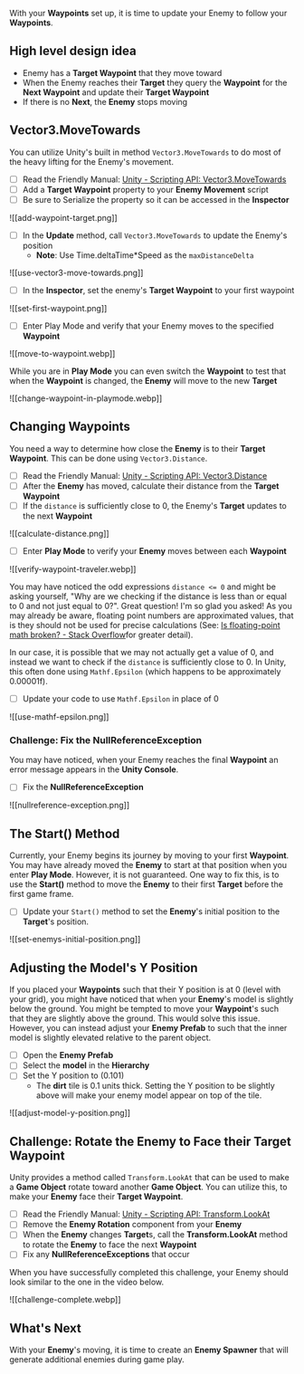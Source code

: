 With your **Waypoints** set up, it is time to update your Enemy to follow your **Waypoints**.

## High level design idea

* Enemy has a **Target Waypoint** that they move toward
* When the Enemy reaches their **Target** they query the **Waypoint** for the **Next Waypoint**  and update their **Target Waypoint**
* If there is no **Next**, the **Enemy** stops moving

## Vector3.MoveTowards
You can utilize Unity's built in method `Vector3.MoveTowards` to do most of the heavy lifting for the Enemy's movement.

- [ ] Read the Friendly Manual: [Unity - Scripting API: Vector3.MoveTowards](https://docs.unity3d.com/6000.0/Documentation/ScriptReference/Vector3.MoveTowards.html)
- [ ] Add a **Target Waypoint** property to your **Enemy Movement** script
- [ ] Be sure to Serialize the property so it can be accessed in the **Inspector**

![[add-waypoint-target.png]]
- [ ] In the **Update** method, call `Vector3.MoveTowards` to update the Enemy's position
	- **Note**: Use Time.deltaTime*Speed as the `maxDistanceDelta`

![[use-vector3-move-towards.png]]

- [ ] In the **Inspector**, set the enemy's **Target Waypoint** to your first waypoint

![[set-first-waypoint.png]]

- [ ] Enter Play Mode and verify that your Enemy moves to the specified **Waypoint**

![[move-to-waypoint.webp]]

While you are in **Play Mode** you can even switch the **Waypoint** to test that when the **Waypoint** is changed, the **Enemy** will move to the new **Target**

![[change-waypoint-in-playmode.webp]]

## Changing Waypoints
You need a way to determine how close the **Enemy** is to their **Target Waypoint**. This can be done using `Vector3.Distance`.

- [ ] Read the Friendly Manual: [Unity - Scripting API: Vector3.Distance](https://docs.unity3d.com/6000.0/Documentation/ScriptReference/Vector3.Distance.html)
- [ ] After the **Enemy** has moved, calculate their distance from the **Target Waypoint**
- [ ] If the `distance` is sufficiently close to 0, the Enemy's **Target** updates to the next **Waypoint**

![[calculate-distance.png]]

- [ ] Enter **Play Mode** to verify your **Enemy** moves between each **Waypoint**

![[verify-waypoint-traveler.webp]]

You may have noticed the odd expressions `distance <= 0` and might be asking yourself, "Why are we checking if the distance is less than or equal to 0 and not just equal to 0?". Great question! I'm so glad you asked! As you may already be aware, floating point numbers are approximated values, that is they should not be used for precise calculations (See: [Is floating-point math broken? - Stack Overflow](https://stackoverflow.com/questions/588004/is-floating-point-math-broken)for greater detail).

In our case, it is possible that we may not actually get a value of 0, and instead we want to check if the `distance` is sufficiently close to 0. In Unity, this often done using `Mathf.Epsilon` (which happens to be approximately 0.00001f).

- [ ] Update your code to use `Mathf.Epsilon` in place of 0

![[use-mathf-epsilon.png]]

### Challenge: Fix the NullReferenceException

You may have noticed, when your Enemy reaches the final **Waypoint** an error message appears in the **Unity Console**.

- [ ] Fix the **NullReferenceException**

![[nullreference-exception.png]]

## The Start() Method

Currently, your Enemy begins its journey by moving to your first **Waypoint**. You may have already moved the **Enemy** to start at that position when you enter **Play Mode**. However, it is not guaranteed. One way to fix this, is to use the **Start()** method to move the **Enemy** to their first **Target** before the first game frame.

- [ ] Update your `Start()` method to set the **Enemy**'s initial position to the **Target**'s position.

![[set-enemys-initial-position.png]]
## Adjusting the Model's Y Position
If you placed your **Waypoints** such that their Y position is at 0 (level with your grid), you might have noticed that when your **Enemy**'s model is slightly below the ground. You might be tempted to move your **Waypoint**'s such that they are slightly above the ground. This would solve this issue. However, you can instead adjust your **Enemy Prefab** to such that the inner model is slightly elevated relative to the parent object.

- [ ] Open the **Enemy Prefab**
- [ ] Select the **model** in the **Hierarchy**
- [ ] Set the Y position to (0.101)
	- The **dirt** tile is 0.1 units thick. Setting the Y position to be slightly above will make your enemy model appear on top of the tile.

![[adjust-model-y-position.png]]

## Challenge: Rotate the Enemy to Face their Target Waypoint
Unity provides a method called `Transform.LookAt` that can be used to make a **Game Object** rotate toward another **Game Object**. You can utilize this, to make your **Enemy** face their **Target Waypoint**.

- [ ] Read the Friendly Manual: [Unity - Scripting API: Transform.LookAt](https://docs.unity3d.com/6000.0/Documentation/ScriptReference/Transform.LookAt.html)
- [ ] Remove the **Enemy Rotation** component from your **Enemy**
- [ ] When the **Enemy** changes **Target**s, call the **Transform.LookAt** method to rotate the **Enemy** to face the next **Waypoint**
- [ ] Fix any **NullReferenceExceptions** that occur

When you have successfully completed this challenge, your Enemy should look similar to the one in the video below.

![[challenge-complete.webp]]

## What's Next

With your **Enemy**'s moving, it is time to create an **Enemy Spawner** that will generate additional enemies during game play.
